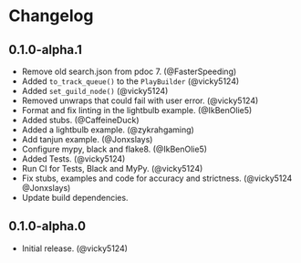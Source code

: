 # Changelog

## 0.1.0-alpha.1

- Remove old search.json from pdoc 7. (@FasterSpeeding)
- Added `to_track_queue()` to the `PlayBuilder` (@vicky5124)
- Added `set_guild_node()` (@vicky5124)
- Removed unwraps that could fail with user error. (@vicky5124)
- Format and fix linting in the lightbulb example. (@IkBenOlie5)
- Added stubs. (@CaffeineDuck)
- Added a lightbulb example. (@zykrahgaming)
- Add tanjun example. (@Jonxslays)
- Configure mypy, black and flake8. (@IkBenOlie5)
- Added Tests. (@vicky5124)
- Run CI for Tests, Black and MyPy. (@vicky5124)
- Fix stubs, examples and code for accuracy and strictness. (@vicky5124 @Jonxslays)
- Update build dependencies.

## 0.1.0-alpha.0

- Initial release. (@vicky5124)

